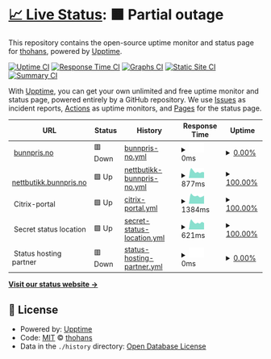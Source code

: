 # [📈 Live Status](https://thohans.github.io/ikl_status): <!--live status--> **🟧 Partial outage**

This repository contains the open-source uptime monitor and status page for [thohans](https://thohans.github.io/ikl_status), powered by [Upptime](https://github.com/upptime/upptime).

[![Uptime CI](https://github.com/thohans/ikl_status/workflows/Uptime%20CI/badge.svg)](https://github.com/thohans/ikl_status/actions?query=workflow%3A%22Uptime+CI%22)
[![Response Time CI](https://github.com/thohans/ikl_status/workflows/Response%20Time%20CI/badge.svg)](https://github.com/thohans/ikl_status/actions?query=workflow%3A%22Response+Time+CI%22)
[![Graphs CI](https://github.com/thohans/ikl_status/workflows/Graphs%20CI/badge.svg)](https://github.com/thohans/ikl_status/actions?query=workflow%3A%22Graphs+CI%22)
[![Static Site CI](https://github.com/thohans/ikl_status/workflows/Static%20Site%20CI/badge.svg)](https://github.com/thohans/ikl_status/actions?query=workflow%3A%22Static+Site+CI%22)
[![Summary CI](https://github.com/thohans/ikl_status/workflows/Summary%20CI/badge.svg)](https://github.com/thohans/ikl_status/actions?query=workflow%3A%22Summary+CI%22)

With [Upptime](https://upptime.js.org), you can get your own unlimited and free uptime monitor and status page, powered entirely by a GitHub repository. We use [Issues](https://github.com/thohans/ikl_status/issues) as incident reports, [Actions](https://github.com/thohans/ikl_status/actions) as uptime monitors, and [Pages](https://thohans.github.io/ikl_status) for the status page.

<!--start: status pages-->
<!-- This summary is generated by Upptime (https://github.com/upptime/upptime) -->
<!-- Do not edit this manually, your changes will be overwritten -->
<!-- prettier-ignore -->
| URL | Status | History | Response Time | Uptime |
| --- | ------ | ------- | ------------- | ------ |
| <img alt="" src="https://icons.duckduckgo.com/ip3/bunnpris.no.ico" height="13"> [bunnpris.no](https://bunnpris.no) | 🟥 Down | [bunnpris-no.yml](https://github.com/thohans/ikl_status/commits/HEAD/history/bunnpris-no.yml) | <details><summary><img alt="Response time graph" src="./graphs/bunnpris-no/response-time-week.png" height="20"> 0ms</summary><br><a href="https://thohans.github.io/ikl_status/history/bunnpris-no"><img alt="Response time 1437" src="https://img.shields.io/endpoint?url=https%3A%2F%2Fraw.githubusercontent.com%2Fthohans%2Fikl_status%2FHEAD%2Fapi%2Fbunnpris-no%2Fresponse-time.json"></a><br><a href="https://thohans.github.io/ikl_status/history/bunnpris-no"><img alt="24-hour response time 0" src="https://img.shields.io/endpoint?url=https%3A%2F%2Fraw.githubusercontent.com%2Fthohans%2Fikl_status%2FHEAD%2Fapi%2Fbunnpris-no%2Fresponse-time-day.json"></a><br><a href="https://thohans.github.io/ikl_status/history/bunnpris-no"><img alt="7-day response time 0" src="https://img.shields.io/endpoint?url=https%3A%2F%2Fraw.githubusercontent.com%2Fthohans%2Fikl_status%2FHEAD%2Fapi%2Fbunnpris-no%2Fresponse-time-week.json"></a><br><a href="https://thohans.github.io/ikl_status/history/bunnpris-no"><img alt="30-day response time 0" src="https://img.shields.io/endpoint?url=https%3A%2F%2Fraw.githubusercontent.com%2Fthohans%2Fikl_status%2FHEAD%2Fapi%2Fbunnpris-no%2Fresponse-time-month.json"></a><br><a href="https://thohans.github.io/ikl_status/history/bunnpris-no"><img alt="1-year response time 0" src="https://img.shields.io/endpoint?url=https%3A%2F%2Fraw.githubusercontent.com%2Fthohans%2Fikl_status%2FHEAD%2Fapi%2Fbunnpris-no%2Fresponse-time-year.json"></a></details> | <details><summary><a href="https://thohans.github.io/ikl_status/history/bunnpris-no">0.00%</a></summary><a href="https://thohans.github.io/ikl_status/history/bunnpris-no"><img alt="All-time uptime 62.32%" src="https://img.shields.io/endpoint?url=https%3A%2F%2Fraw.githubusercontent.com%2Fthohans%2Fikl_status%2FHEAD%2Fapi%2Fbunnpris-no%2Fuptime.json"></a><br><a href="https://thohans.github.io/ikl_status/history/bunnpris-no"><img alt="24-hour uptime 0.00%" src="https://img.shields.io/endpoint?url=https%3A%2F%2Fraw.githubusercontent.com%2Fthohans%2Fikl_status%2FHEAD%2Fapi%2Fbunnpris-no%2Fuptime-day.json"></a><br><a href="https://thohans.github.io/ikl_status/history/bunnpris-no"><img alt="7-day uptime 0.00%" src="https://img.shields.io/endpoint?url=https%3A%2F%2Fraw.githubusercontent.com%2Fthohans%2Fikl_status%2FHEAD%2Fapi%2Fbunnpris-no%2Fuptime-week.json"></a><br><a href="https://thohans.github.io/ikl_status/history/bunnpris-no"><img alt="30-day uptime 0.00%" src="https://img.shields.io/endpoint?url=https%3A%2F%2Fraw.githubusercontent.com%2Fthohans%2Fikl_status%2FHEAD%2Fapi%2Fbunnpris-no%2Fuptime-month.json"></a><br><a href="https://thohans.github.io/ikl_status/history/bunnpris-no"><img alt="1-year uptime 0.00%" src="https://img.shields.io/endpoint?url=https%3A%2F%2Fraw.githubusercontent.com%2Fthohans%2Fikl_status%2FHEAD%2Fapi%2Fbunnpris-no%2Fuptime-year.json"></a></details>
| <img alt="" src="https://icons.duckduckgo.com/ip3/nettbutikk.bunnpris.no.ico" height="13"> [nettbutikk.bunnpris.no](https://nettbutikk.bunnpris.no) | 🟩 Up | [nettbutikk-bunnpris-no.yml](https://github.com/thohans/ikl_status/commits/HEAD/history/nettbutikk-bunnpris-no.yml) | <details><summary><img alt="Response time graph" src="./graphs/nettbutikk-bunnpris-no/response-time-week.png" height="20"> 877ms</summary><br><a href="https://thohans.github.io/ikl_status/history/nettbutikk-bunnpris-no"><img alt="Response time 1181" src="https://img.shields.io/endpoint?url=https%3A%2F%2Fraw.githubusercontent.com%2Fthohans%2Fikl_status%2FHEAD%2Fapi%2Fnettbutikk-bunnpris-no%2Fresponse-time.json"></a><br><a href="https://thohans.github.io/ikl_status/history/nettbutikk-bunnpris-no"><img alt="24-hour response time 785" src="https://img.shields.io/endpoint?url=https%3A%2F%2Fraw.githubusercontent.com%2Fthohans%2Fikl_status%2FHEAD%2Fapi%2Fnettbutikk-bunnpris-no%2Fresponse-time-day.json"></a><br><a href="https://thohans.github.io/ikl_status/history/nettbutikk-bunnpris-no"><img alt="7-day response time 877" src="https://img.shields.io/endpoint?url=https%3A%2F%2Fraw.githubusercontent.com%2Fthohans%2Fikl_status%2FHEAD%2Fapi%2Fnettbutikk-bunnpris-no%2Fresponse-time-week.json"></a><br><a href="https://thohans.github.io/ikl_status/history/nettbutikk-bunnpris-no"><img alt="30-day response time 874" src="https://img.shields.io/endpoint?url=https%3A%2F%2Fraw.githubusercontent.com%2Fthohans%2Fikl_status%2FHEAD%2Fapi%2Fnettbutikk-bunnpris-no%2Fresponse-time-month.json"></a><br><a href="https://thohans.github.io/ikl_status/history/nettbutikk-bunnpris-no"><img alt="1-year response time 1237" src="https://img.shields.io/endpoint?url=https%3A%2F%2Fraw.githubusercontent.com%2Fthohans%2Fikl_status%2FHEAD%2Fapi%2Fnettbutikk-bunnpris-no%2Fresponse-time-year.json"></a></details> | <details><summary><a href="https://thohans.github.io/ikl_status/history/nettbutikk-bunnpris-no">100.00%</a></summary><a href="https://thohans.github.io/ikl_status/history/nettbutikk-bunnpris-no"><img alt="All-time uptime 99.88%" src="https://img.shields.io/endpoint?url=https%3A%2F%2Fraw.githubusercontent.com%2Fthohans%2Fikl_status%2FHEAD%2Fapi%2Fnettbutikk-bunnpris-no%2Fuptime.json"></a><br><a href="https://thohans.github.io/ikl_status/history/nettbutikk-bunnpris-no"><img alt="24-hour uptime 100.00%" src="https://img.shields.io/endpoint?url=https%3A%2F%2Fraw.githubusercontent.com%2Fthohans%2Fikl_status%2FHEAD%2Fapi%2Fnettbutikk-bunnpris-no%2Fuptime-day.json"></a><br><a href="https://thohans.github.io/ikl_status/history/nettbutikk-bunnpris-no"><img alt="7-day uptime 100.00%" src="https://img.shields.io/endpoint?url=https%3A%2F%2Fraw.githubusercontent.com%2Fthohans%2Fikl_status%2FHEAD%2Fapi%2Fnettbutikk-bunnpris-no%2Fuptime-week.json"></a><br><a href="https://thohans.github.io/ikl_status/history/nettbutikk-bunnpris-no"><img alt="30-day uptime 100.00%" src="https://img.shields.io/endpoint?url=https%3A%2F%2Fraw.githubusercontent.com%2Fthohans%2Fikl_status%2FHEAD%2Fapi%2Fnettbutikk-bunnpris-no%2Fuptime-month.json"></a><br><a href="https://thohans.github.io/ikl_status/history/nettbutikk-bunnpris-no"><img alt="1-year uptime 99.98%" src="https://img.shields.io/endpoint?url=https%3A%2F%2Fraw.githubusercontent.com%2Fthohans%2Fikl_status%2FHEAD%2Fapi%2Fnettbutikk-bunnpris-no%2Fuptime-year.json"></a></details>
| <img alt="" src="https://icons.duckduckgo.com/ip3/$ikl_secret_citrix_portal.ico" height="13"> Citrix-portal | 🟩 Up | [citrix-portal.yml](https://github.com/thohans/ikl_status/commits/HEAD/history/citrix-portal.yml) | <details><summary><img alt="Response time graph" src="./graphs/citrix-portal/response-time-week.png" height="20"> 1384ms</summary><br><a href="https://thohans.github.io/ikl_status/history/citrix-portal"><img alt="Response time 1406" src="https://img.shields.io/endpoint?url=https%3A%2F%2Fraw.githubusercontent.com%2Fthohans%2Fikl_status%2FHEAD%2Fapi%2Fcitrix-portal%2Fresponse-time.json"></a><br><a href="https://thohans.github.io/ikl_status/history/citrix-portal"><img alt="24-hour response time 1413" src="https://img.shields.io/endpoint?url=https%3A%2F%2Fraw.githubusercontent.com%2Fthohans%2Fikl_status%2FHEAD%2Fapi%2Fcitrix-portal%2Fresponse-time-day.json"></a><br><a href="https://thohans.github.io/ikl_status/history/citrix-portal"><img alt="7-day response time 1384" src="https://img.shields.io/endpoint?url=https%3A%2F%2Fraw.githubusercontent.com%2Fthohans%2Fikl_status%2FHEAD%2Fapi%2Fcitrix-portal%2Fresponse-time-week.json"></a><br><a href="https://thohans.github.io/ikl_status/history/citrix-portal"><img alt="30-day response time 1379" src="https://img.shields.io/endpoint?url=https%3A%2F%2Fraw.githubusercontent.com%2Fthohans%2Fikl_status%2FHEAD%2Fapi%2Fcitrix-portal%2Fresponse-time-month.json"></a><br><a href="https://thohans.github.io/ikl_status/history/citrix-portal"><img alt="1-year response time 1458" src="https://img.shields.io/endpoint?url=https%3A%2F%2Fraw.githubusercontent.com%2Fthohans%2Fikl_status%2FHEAD%2Fapi%2Fcitrix-portal%2Fresponse-time-year.json"></a></details> | <details><summary><a href="https://thohans.github.io/ikl_status/history/citrix-portal">100.00%</a></summary><a href="https://thohans.github.io/ikl_status/history/citrix-portal"><img alt="All-time uptime 72.22%" src="https://img.shields.io/endpoint?url=https%3A%2F%2Fraw.githubusercontent.com%2Fthohans%2Fikl_status%2FHEAD%2Fapi%2Fcitrix-portal%2Fuptime.json"></a><br><a href="https://thohans.github.io/ikl_status/history/citrix-portal"><img alt="24-hour uptime 100.00%" src="https://img.shields.io/endpoint?url=https%3A%2F%2Fraw.githubusercontent.com%2Fthohans%2Fikl_status%2FHEAD%2Fapi%2Fcitrix-portal%2Fuptime-day.json"></a><br><a href="https://thohans.github.io/ikl_status/history/citrix-portal"><img alt="7-day uptime 100.00%" src="https://img.shields.io/endpoint?url=https%3A%2F%2Fraw.githubusercontent.com%2Fthohans%2Fikl_status%2FHEAD%2Fapi%2Fcitrix-portal%2Fuptime-week.json"></a><br><a href="https://thohans.github.io/ikl_status/history/citrix-portal"><img alt="30-day uptime 100.00%" src="https://img.shields.io/endpoint?url=https%3A%2F%2Fraw.githubusercontent.com%2Fthohans%2Fikl_status%2FHEAD%2Fapi%2Fcitrix-portal%2Fuptime-month.json"></a><br><a href="https://thohans.github.io/ikl_status/history/citrix-portal"><img alt="1-year uptime 99.70%" src="https://img.shields.io/endpoint?url=https%3A%2F%2Fraw.githubusercontent.com%2Fthohans%2Fikl_status%2FHEAD%2Fapi%2Fcitrix-portal%2Fuptime-year.json"></a></details>
| <img alt="" src="https://icons.duckduckgo.com/ip3/$ikl_secret_domain.ico" height="13"> Secret status location | 🟩 Up | [secret-status-location.yml](https://github.com/thohans/ikl_status/commits/HEAD/history/secret-status-location.yml) | <details><summary><img alt="Response time graph" src="./graphs/secret-status-location/response-time-week.png" height="20"> 621ms</summary><br><a href="https://thohans.github.io/ikl_status/history/secret-status-location"><img alt="Response time 637" src="https://img.shields.io/endpoint?url=https%3A%2F%2Fraw.githubusercontent.com%2Fthohans%2Fikl_status%2FHEAD%2Fapi%2Fsecret-status-location%2Fresponse-time.json"></a><br><a href="https://thohans.github.io/ikl_status/history/secret-status-location"><img alt="24-hour response time 563" src="https://img.shields.io/endpoint?url=https%3A%2F%2Fraw.githubusercontent.com%2Fthohans%2Fikl_status%2FHEAD%2Fapi%2Fsecret-status-location%2Fresponse-time-day.json"></a><br><a href="https://thohans.github.io/ikl_status/history/secret-status-location"><img alt="7-day response time 621" src="https://img.shields.io/endpoint?url=https%3A%2F%2Fraw.githubusercontent.com%2Fthohans%2Fikl_status%2FHEAD%2Fapi%2Fsecret-status-location%2Fresponse-time-week.json"></a><br><a href="https://thohans.github.io/ikl_status/history/secret-status-location"><img alt="30-day response time 618" src="https://img.shields.io/endpoint?url=https%3A%2F%2Fraw.githubusercontent.com%2Fthohans%2Fikl_status%2FHEAD%2Fapi%2Fsecret-status-location%2Fresponse-time-month.json"></a><br><a href="https://thohans.github.io/ikl_status/history/secret-status-location"><img alt="1-year response time 635" src="https://img.shields.io/endpoint?url=https%3A%2F%2Fraw.githubusercontent.com%2Fthohans%2Fikl_status%2FHEAD%2Fapi%2Fsecret-status-location%2Fresponse-time-year.json"></a></details> | <details><summary><a href="https://thohans.github.io/ikl_status/history/secret-status-location">100.00%</a></summary><a href="https://thohans.github.io/ikl_status/history/secret-status-location"><img alt="All-time uptime 99.99%" src="https://img.shields.io/endpoint?url=https%3A%2F%2Fraw.githubusercontent.com%2Fthohans%2Fikl_status%2FHEAD%2Fapi%2Fsecret-status-location%2Fuptime.json"></a><br><a href="https://thohans.github.io/ikl_status/history/secret-status-location"><img alt="24-hour uptime 100.00%" src="https://img.shields.io/endpoint?url=https%3A%2F%2Fraw.githubusercontent.com%2Fthohans%2Fikl_status%2FHEAD%2Fapi%2Fsecret-status-location%2Fuptime-day.json"></a><br><a href="https://thohans.github.io/ikl_status/history/secret-status-location"><img alt="7-day uptime 100.00%" src="https://img.shields.io/endpoint?url=https%3A%2F%2Fraw.githubusercontent.com%2Fthohans%2Fikl_status%2FHEAD%2Fapi%2Fsecret-status-location%2Fuptime-week.json"></a><br><a href="https://thohans.github.io/ikl_status/history/secret-status-location"><img alt="30-day uptime 99.96%" src="https://img.shields.io/endpoint?url=https%3A%2F%2Fraw.githubusercontent.com%2Fthohans%2Fikl_status%2FHEAD%2Fapi%2Fsecret-status-location%2Fuptime-month.json"></a><br><a href="https://thohans.github.io/ikl_status/history/secret-status-location"><img alt="1-year uptime 99.97%" src="https://img.shields.io/endpoint?url=https%3A%2F%2Fraw.githubusercontent.com%2Fthohans%2Fikl_status%2FHEAD%2Fapi%2Fsecret-status-location%2Fuptime-year.json"></a></details>
| <img alt="" src="https://icons.duckduckgo.com/ip3/$ikl_secret_domain.ico" height="13"> Status hosting partner | 🟥 Down | [status-hosting-partner.yml](https://github.com/thohans/ikl_status/commits/HEAD/history/status-hosting-partner.yml) | <details><summary><img alt="Response time graph" src="./graphs/status-hosting-partner/response-time-week.png" height="20"> 0ms</summary><br><a href="https://thohans.github.io/ikl_status/history/status-hosting-partner"><img alt="Response time 597" src="https://img.shields.io/endpoint?url=https%3A%2F%2Fraw.githubusercontent.com%2Fthohans%2Fikl_status%2FHEAD%2Fapi%2Fstatus-hosting-partner%2Fresponse-time.json"></a><br><a href="https://thohans.github.io/ikl_status/history/status-hosting-partner"><img alt="24-hour response time 0" src="https://img.shields.io/endpoint?url=https%3A%2F%2Fraw.githubusercontent.com%2Fthohans%2Fikl_status%2FHEAD%2Fapi%2Fstatus-hosting-partner%2Fresponse-time-day.json"></a><br><a href="https://thohans.github.io/ikl_status/history/status-hosting-partner"><img alt="7-day response time 0" src="https://img.shields.io/endpoint?url=https%3A%2F%2Fraw.githubusercontent.com%2Fthohans%2Fikl_status%2FHEAD%2Fapi%2Fstatus-hosting-partner%2Fresponse-time-week.json"></a><br><a href="https://thohans.github.io/ikl_status/history/status-hosting-partner"><img alt="30-day response time 0" src="https://img.shields.io/endpoint?url=https%3A%2F%2Fraw.githubusercontent.com%2Fthohans%2Fikl_status%2FHEAD%2Fapi%2Fstatus-hosting-partner%2Fresponse-time-month.json"></a><br><a href="https://thohans.github.io/ikl_status/history/status-hosting-partner"><img alt="1-year response time 0" src="https://img.shields.io/endpoint?url=https%3A%2F%2Fraw.githubusercontent.com%2Fthohans%2Fikl_status%2FHEAD%2Fapi%2Fstatus-hosting-partner%2Fresponse-time-year.json"></a></details> | <details><summary><a href="https://thohans.github.io/ikl_status/history/status-hosting-partner">0.00%</a></summary><a href="https://thohans.github.io/ikl_status/history/status-hosting-partner"><img alt="All-time uptime 62.32%" src="https://img.shields.io/endpoint?url=https%3A%2F%2Fraw.githubusercontent.com%2Fthohans%2Fikl_status%2FHEAD%2Fapi%2Fstatus-hosting-partner%2Fuptime.json"></a><br><a href="https://thohans.github.io/ikl_status/history/status-hosting-partner"><img alt="24-hour uptime 0.00%" src="https://img.shields.io/endpoint?url=https%3A%2F%2Fraw.githubusercontent.com%2Fthohans%2Fikl_status%2FHEAD%2Fapi%2Fstatus-hosting-partner%2Fuptime-day.json"></a><br><a href="https://thohans.github.io/ikl_status/history/status-hosting-partner"><img alt="7-day uptime 0.00%" src="https://img.shields.io/endpoint?url=https%3A%2F%2Fraw.githubusercontent.com%2Fthohans%2Fikl_status%2FHEAD%2Fapi%2Fstatus-hosting-partner%2Fuptime-week.json"></a><br><a href="https://thohans.github.io/ikl_status/history/status-hosting-partner"><img alt="30-day uptime 0.00%" src="https://img.shields.io/endpoint?url=https%3A%2F%2Fraw.githubusercontent.com%2Fthohans%2Fikl_status%2FHEAD%2Fapi%2Fstatus-hosting-partner%2Fuptime-month.json"></a><br><a href="https://thohans.github.io/ikl_status/history/status-hosting-partner"><img alt="1-year uptime 0.00%" src="https://img.shields.io/endpoint?url=https%3A%2F%2Fraw.githubusercontent.com%2Fthohans%2Fikl_status%2FHEAD%2Fapi%2Fstatus-hosting-partner%2Fuptime-year.json"></a></details>

<!--end: status pages-->

[**Visit our status website →**](https://thohans.github.io/ikl_status)

## 📄 License

- Powered by: [Upptime](https://github.com/upptime/upptime)
- Code: [MIT](./LICENSE) © [thohans](https://thohans.github.io/ikl_status)
- Data in the `./history` directory: [Open Database License](https://opendatacommons.org/licenses/odbl/1-0/)

